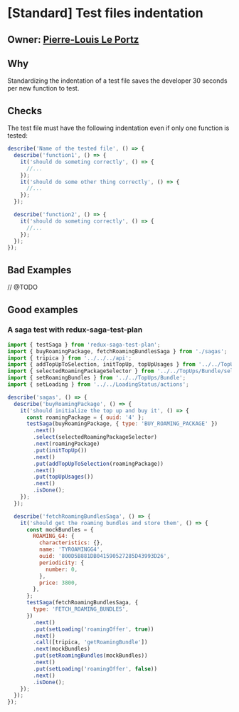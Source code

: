 # [Standard] Test files indentation

## Owner: [Pierre-Louis Le Portz](https://github.com/pleportz)

## Why

Standardizing the indentation of a test file saves the developer 30 seconds per new function to test.

## Checks

The test file must have the following indentation even if only one function is tested:

``` javascript
describe('Name of the tested file', () => {
  describe('function1', () => {
    it('should do someting correctly', () => {
      //...
    });
    it('should do some other thing correctly', () => {
      //...
    });
  });

  describe('function2', () => {
    it('should do someting correctly', () => {
      //...
    });
  });
});
```

## Bad Examples

// @TODO

## Good examples

### A saga test with redux-saga-test-plan

```javascript
import { testSaga } from 'redux-saga-test-plan';
import { buyRoamingPackage, fetchRoamingBundlesSaga } from './sagas';
import { tripica } from '../../../api';
import { addTopUpToSelection, initTopUp, topUpUsages } from '../../TopUps/actions';
import { selectedRoamingPackageSelector } from '../../TopUps/Bundle/selectors';
import { setRoamingBundles } from '../../TopUps/Bundle';
import { setLoading } from '../../LoadingStatus/actions';

describe('sagas', () => {
  describe('buyRoamingPackage', () => {
    it('should initialize the top up and buy it', () => {
      const roamingPackage = { ouid: '4' };
      testSaga(buyRoamingPackage, { type: 'BUY_ROAMING_PACKAGE' })
        .next()
        .select(selectedRoamingPackageSelector)
        .next(roamingPackage)
        .put(initTopUp())
        .next()
        .put(addTopUpToSelection(roamingPackage))
        .next()
        .put(topUpUsages())
        .next()
        .isDone();
    });
  });

  describe('fetchRoamingBundlesSaga', () => {
    it('should get the roaming bundles and store them', () => {
      const mockBundles = {
        ROAMING_G4: {
          characteristics: {},
          name: 'TYROAMINGG4',
          ouid: '800D5B881DB041590527285D43993D26',
          periodicity: {
            number: 0,
          },
          price: 3800,
        },
      };
      testSaga(fetchRoamingBundlesSaga, {
        type: 'FETCH_ROAMING_BUNDLES',
      })
        .next()
        .put(setLoading('roamingOffer', true))
        .next()
        .call([tripica, 'getRoamingBundle'])
        .next(mockBundles)
        .put(setRoamingBundles(mockBundles))
        .next()
        .put(setLoading('roamingOffer', false))
        .next()
        .isDone();
    });
  });
});
```
